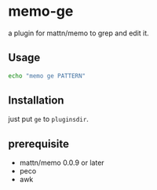 # memo-ge
a plugin for mattn/memo to grep and edit it.

## Usage
```bash
echo "memo ge PATTERN"
```

## Installation
just put `ge` to `pluginsdir`.

## prerequisite

* mattn/memo 0.0.9 or later
* peco
* awk
